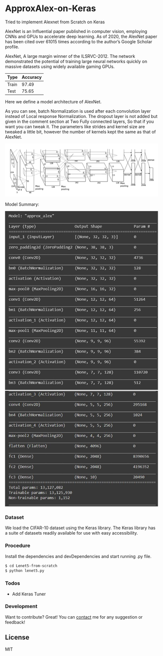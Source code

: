 # ApproxAlex-on-Keras
Tried to implement Alexnet from Scratch on Keras

AlexNet is an Influential paper published in computer vision, employing CNNs and GPUs to accelerate deep learning. As of 2020, the AlexNet paper has been cited over 61015 times according to the author’s Google Scholar profile.

AlexNet, A large margin winner of the ILSRVC-2012. The network demonstrated the potential of training large neural networks quickly on massive datasets using widely available gaming GPUs.

| Type | Accuracy |
|-------|----------|
| Train | 97.49 |
| Test  | 75.65 |

Here we define a model architecture of AlexNet.

As you can see, batch Normalization is used after each convolution layer instead of Local response Normalization.
The dropout layer is not added but given in the comment section at Two Fully connected layers, So that if you want you can tweak it.
The parameters like strides and kernel size are tweaked a little bit, however the number of kernels kept the same as that of AlexNet.

![alt text](arch.png)

Model Summary:

![alt text](1.JPG)
![alt text](2.JPG)

### Dataset

We load the CIFAR-10 dataset using the Keras library. The Keras library has a suite of datasets readily available for use with easy accessibility.


### Procedure
Install the dependencies and devDependencies and start running .py file.

```sh
$ cd Lenet5-from-scratch
$ python lenet5.py
```

### Todos

 - Add Keras Tuner

### Development

Want to contribute? Great!
You can [contact](mailto:shubhpachchigar@gmail.com) me for any suggestion or feedback!


License
----

MIT

